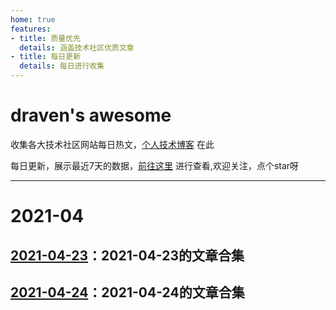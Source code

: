 ```yaml
---
home: true
features:
- title: 质量优先
  details: 涵盖技术社区优质文章
- title: 每日更新
  details: 每日进行收集
---
```


# draven's awesome
收集各大技术社区网站每日热文，[个人技术博客](https://github.com/dravenww/blob) 在此

每日更新，展示最近7天的数据，[前往这里](https://github.com/dravenww/awesome) 进行查看,欢迎关注，点个star呀

<hr/> 

# 2021-04
## [2021-04-23](/awesome/2021-04/2021-04-23)：2021-04-23的文章合集
## [2021-04-24](/awesome/2021-04/2021-04-24)：2021-04-24的文章合集